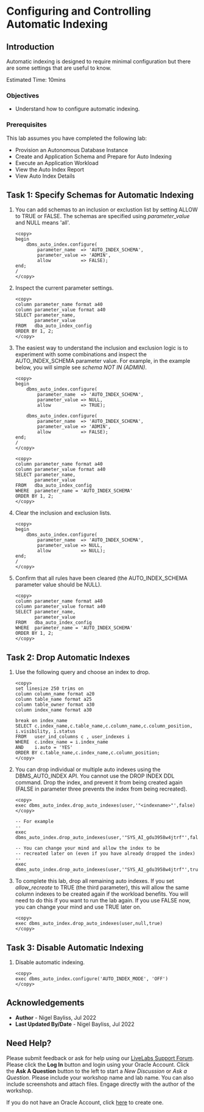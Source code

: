 # Configuring and Controlling Automatic Indexing

## Introduction

Automatic indexing is designed to require minimal configuration but there are some settings that are useful to know.

Estimated Time: 10mins

### Objectives
- Understand how to configure automatic indexing.

### Prerequisites
This lab assumes you have completed the following lab:

- Provision an Autonomous Database Instance
- Create and Application Schema and Prepare for Auto Indexing
- Execute an Application Workload
- View the Auto Index Report
- View Auto Index Details

## Task 1: Specify Schemas for Automatic Indexing

1. You can add schemas to an inclusion or exclustion list by setting ALLOW to TRUE or FALSE. The schemas are specified using _parameter\_value_ and NULL means 'all'.
	
	```
    <copy>
    begin
        dbms_auto_index.configure(
            parameter_name  => 'AUTO_INDEX_SCHEMA', 
            parameter_value => 'ADMIN',
            allow           => FALSE);
    end;
    /
    </copy>
	```

2. Inspect the current parameter settings.

    ```
    <copy>
    column parameter_name format a40
    column parameter_value format a40
    SELECT parameter_name, 
           parameter_value 
    FROM   dba_auto_index_config 
    ORDER BY 1, 2;
    </copy>
    ```

3. The easiest way to understand the inclusion and exclusion logic is to experiment with some combinations and inspect the AUTO\_INDEX\_SCHEMA parameter value. For example, in the example below, you will simple see _schema NOT IN (ADMIN)_.

	```
    <copy>
    begin
        dbms_auto_index.configure(
            parameter_name  => 'AUTO_INDEX_SCHEMA', 
            parameter_value => NULL,
            allow           => TRUE);

        dbms_auto_index.configure(
            parameter_name  => 'AUTO_INDEX_SCHEMA', 
            parameter_value => 'ADMIN',
            allow           => FALSE);
    end;
    /
    </copy>
	```

    ```
    <copy>
    column parameter_name format a40
    column parameter_value format a40
    SELECT parameter_name, 
           parameter_value 
    FROM   dba_auto_index_config 
    WHERE  parameter_name = 'AUTO_INDEX_SCHEMA'
    ORDER BY 1, 2;
    </copy>
    ```

4. Clear the inclusion and exclusion lists.

	```
    <copy>
    begin
        dbms_auto_index.configure(
            parameter_name  => 'AUTO_INDEX_SCHEMA', 
            parameter_value => NULL,
            allow           => NULL);
    end;
    /
    </copy>
	```

5. Confirm that all rules have been cleared (the AUTO_INDEX_SCHEMA parameter value should be NULL).

    ```
    <copy>
    column parameter_name format a40
    column parameter_value format a40
    SELECT parameter_name, 
           parameter_value 
    FROM   dba_auto_index_config 
    WHERE  parameter_name = 'AUTO_INDEX_SCHEMA'
    ORDER BY 1, 2;
    </copy>
    ```

## Task 2: Drop Automatic Indexes

1. Use the following query and choose an index to drop.
	
    ````
    <copy>
    set linesize 250 trims on
    column column_name format a20
    column table_name format a25
    column table_owner format a30
    column index_name format a30

    break on index_name
    SELECT c.index_name,c.table_name,c.column_name,c.column_position, i.visibility, i.status
    FROM   user_ind_columns c , user_indexes i
    WHERE  c.index_name = i.index_name
    AND    i.auto = 'YES'
    ORDER BY c.table_name,c.index_name,c.column_position;
    </copy>
    ````

2.  You can drop individual or multiple auto indexes using the DBMS_AUTO_INDEX API. You cannot use the DROP INDEX DDL command. Drop the index, and prevent it from being created again (FALSE in parameter three prevents the index from being recreated).

	```
	<copy>
	exec dbms_auto_index.drop_auto_indexes(user,'"<indexname>"',false)
	</copy>
	```

	```
    -- For example
    --
	exec dbms_auto_index.drop_auto_indexes(user,'"SYS_AI_gdu3958w4jtrf"',false)

    -- You can change your mind and allow the index to be 
    -- recreated later on (even if you have already dropped the index)
    --
	exec dbms_auto_index.drop_auto_indexes(user,'"SYS_AI_gdu3958w4jtrf"',true)
	```

2. To complete this lab, drop all remaining auto indexes. If you set _allow\_recreate_ to TRUE (the third parameter), this will allow the same column indexes to be created again if the workload benefits. You will need to do this if you want to run the lab again. If you use FALSE now, you can change your mind and use TRUE later on.

	```
	<copy>
	exec dbms_auto_index.drop_auto_indexes(user,null,true)
	</copy>
	```

## Task 3: Disable Automatic Indexing

1. Disable automatic indexing.
	
	```
	<copy>
	exec dbms_auto_index.configure('AUTO_INDEX_MODE', 'OFF')
	</copy>
	```    	

## Acknowledgements
* **Author** - Nigel Bayliss, Jul 2022
* **Last Updated By/Date** - Nigel Bayliss, Jul 2022

## Need Help?
Please submit feedback or ask for help using our [LiveLabs Support Forum](https://community.oracle.com/tech/developers/categories/livelabsdiscussions). Please click the **Log In** button and login using your Oracle Account. Click the **Ask A Question** button to the left to start a *New Discussion* or *Ask a Question*.  Please include your workshop name and lab name.  You can also include screenshots and attach files.  Engage directly with the author of the workshop.

If you do not have an Oracle Account, click [here](https://profile.oracle.com/myprofile/account/create-account.jspx) to create one.
